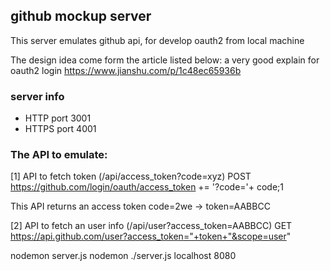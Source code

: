 ## github mockup server

This server emulates github api, for develop oauth2 from local machine

The design idea come form the article listed below:
a very good explain for oauth2 login
https://www.jianshu.com/p/1c48ec65936b

### server info
- HTTP port 3001
- HTTPS port 4001

### The API to emulate:
[1] API to fetch token (/api/access_token?code=xyz)
POST
https://github.com/login/oauth/access_token += '?code='+ code;1

This API returns an access token
code=2we -> token=AABBCC

[2] API to fetch an user info (/api/user?access_token=AABBCC)
GET https://api.github.com/user?access_token="+token+"&scope=user"


nodemon server.js
nodemon ./server.js localhost 8080
